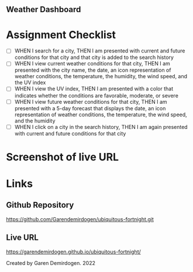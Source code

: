 ## Weather Dashboard

# Assignment Checklist

- [ ] WHEN I search for a city, THEN I am presented with current and future conditions for that city and that city is added to the search history
- [ ] WHEN I view current weather conditions for that city, THEN I am presented with the city name, the date, an icon representation of weather conditions, the temperature, the humidity, the wind speed, and the UV index
- [ ] WHEN I view the UV index, THEN I am presented with a color that indicates whether the conditions are favorable, moderate, or severe
- [ ] WHEN I view future weather conditions for that city, THEN I am presented with a 5-day forecast that displays the date, an icon representation of weather conditions, the temperature, the wind speed, and the humidity
- [ ] WHEN I click on a city in the search history, THEN I am again presented with current and future conditions for that city

# Screenshot of live URL

# Links

## Github Repository

https://github.com/Garendemirdogen/ubiquitous-fortnight.git

## Live URL

https://garendemirdogen.github.io/ubiquitous-fortnight/

Created by Garen Demirdogen. 2022
